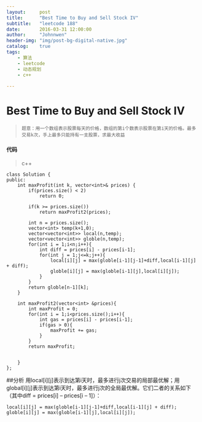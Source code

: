 ```yaml
---
layout:     post
title:      "Best Time to Buy and Sell Stock IV"
subtitle:   "leetcode 188"
date:       2016-03-31 12:00:00
author:     "Johnnwen"
header-img: "img/post-bg-digital-native.jpg"
catalog:    true
tags:
    - 算法
    - leetcode
    - 动态规划
    - c++
    
---
```


# Best Time to Buy and Sell Stock IV

>     题意：用一个数组表示股票每天的价格，数组的第i个数表示股票在第i天的价格。最多交易k次，手上最多只能持有一支股票，求最大收益
#### 代码

>c++

```
class Solution {
public:
    int maxProfit(int k, vector<int>& prices) {
        if(prices.size() < 2)
            return 0;
        
        if(k >= prices.size())
            return maxProfit2(prices);
        
        int n = prices.size();
        vector<int> temp(k+1,0);
        vector<vector<int>> local(n,temp);
        vector<vector<int>> globle(n,temp);
        for(int i = 1;i<n;i++){
            int diff = prices[i] - prices[i-1];
            for(int j = 1;j<=k;j++){
                local[i][j] = max(globle[i-1][j-1]+diff,local[i-1][j] + diff);
                globle[i][j] = max(globle[i-1][j],local[i][j]);
            }
        }
        return globle[n-1][k];
    }
    
    int maxProfit2(vector<int> &prices){
        int maxProfit = 0;
        for(int i = 1;i<prices.size();i++){
            int gas = prices[i] - prices[i-1];
            if(gas > 0){
                maxProfit += gas;
            }
        }
        return maxProfit;

        
    }
};
```
##分析
用local[i][j]表示到达第i天时，最多进行j次交易的局部最优解；用global[i][j]表示到达第i天时，最多进行j次的全局最优解。它们二者的关系如下（其中diff = prices[i] – prices[i – 1]）：<br>

	local[i][j] = max(globle[i-1][j-1]+diff,local[i-1][j] + diff);
    globle[i][j] = max(globle[i-1][j],local[i][j]);